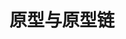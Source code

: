 <!--
 * @Author: your name
 * @Date: 2020-08-03 18:48:15
 * @LastEditTime: 2020-08-03 18:48:33
 * @LastEditors: Please set LastEditors
 * @Description: In User Settings Edit
 * @FilePath: \JDR_Blog\docs\Front_End\ECMAscript\Prototype.md
--> 
# 原型与原型链